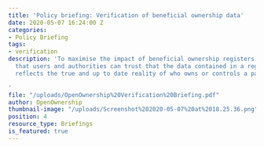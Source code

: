 ```yaml
---
title: 'Policy briefing: Verification of beneficial ownership data'
date: 2020-05-07 16:24:00 Z
categories:
- Policy Briefing
tags:
- verification
description: 'To maximise the impact of beneficial ownership registers, it is important
  that users and authorities can trust that the data contained in a register broadly
  reflects the true and up to date reality of who owns or controls a particular company.

'
file: "/uploads/OpenOwnership%20Verification%20Briefing.pdf"
author: OpenOwnership
thumbnail-image: "/uploads/Screenshot%202020-05-07%20at%2018.25.36.png"
position: 4
resource_type: Briefings
is_featured: true
---
```

